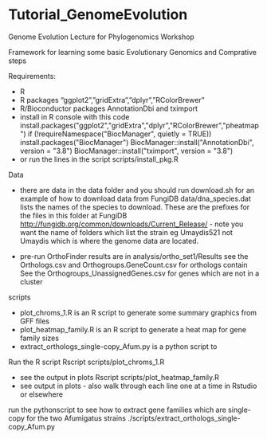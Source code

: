 # Tutorial_GenomeEvolution
Genome Evolution Lecture for Phylogenomics Workshop

Framework for learning some basic Evolutionary Genomics and Comprative steps

Requirements:
 - R
 - R packages “ggplot2”,”gridExtra”,”dplyr”,”RColorBrewer”
 - R/Bioconductor packages AnnotationDbi and tximport
 - install in R console with this code
 install.packages("ggplot2","gridExtra","dplyr","RColorBrewer","pheatmap")
 if (!requireNamespace("BiocManager", quietly = TRUE))
  install.packages("BiocManager")
BiocManager::install("AnnotationDbi", version = "3.8")
BiocManager::install("tximport", version = "3.8")
 - or run the lines in the script scripts/install_pkg.R

Data
 - there are data in the data folder and you should run  download.sh 
   for an example of how to download data from FungiDB
   data/dna_species.dat lists the names of the species to download. These are the prefixes for the files
   in this folder at FungiDB http://fungidb.org/common/downloads/Current_Release/ - note you want the name
   of folders which list the strain eg Umaydis521 not Umaydis which is where the genome data are located.

 - pre-run OrthoFinder results are in analysis/ortho_set1/Results
    see the Orthologs.csv and Orthogroups.GeneCount.csv for orthologs contain
    See the Orthogroups_UnassignedGenes.csv for genes which are not in a cluster

scripts 
 - plot_chroms_1.R is an R script to generate some summary graphics from GFF files
 - plot_heatmap_family.R is an R script to generate a heat map for gene family sizes
 - extract_orthologs_single-copy_Afum.py is a python script to 


Run the R script
Rscript scripts/plot_chroms_1.R
 - see the output in plots
Rscript scripts/plot_heatmap_family.R
 - see output in plots - also walk through each line one at a time in Rstudio or elsewhere

run the pythonscript to see how to extract gene families which are single-copy for the two Afumigatus strains
./scripts/extract_orthologs_single-copy_Afum.py 
